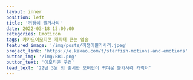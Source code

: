 ```yaml
---
layout: inner
position: left
title: '끼쟁이 쁄가사리'
date: 2022-03-18 13:00:00
categories: Emoticon
tags: 카카오이모티콘 캐릭터 큰눈 입술
featured_image: '/img/posts/끼쟁이쁄가사리.jpeg'
project_link: 'https://e.kakao.com/t/starfish-motions-and-emotions'
button_img: '/img/BB1.png'
button_text: '이모티콘 구경'
lead_text: '22년 3월 첫 출시한 오버립이 귀여운 불가사리 캐릭터'
---
```

